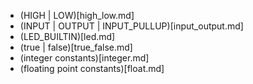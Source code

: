* (HIGH | LOW)[high_low.md]
* (INPUT | OUTPUT | INPUT_PULLUP)[input_output.md]
* (LED_BUILTIN)[led.md]
* (true | false)[true_false.md]
* (integer constants)[integer.md]
* (floating point constants)[float.md]